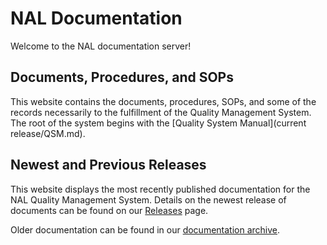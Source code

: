 # NAL Documentation

Welcome to the NAL documentation server!

## Documents, Procedures, and SOPs

This website contains the documents, procedures, SOPs, and some of the records necessarily to the fulfillment of the Quality Management System. The root of the system begins with the [Quality System Manual](current release/QSM.md).

## Newest and Previous Releases

This website displays the most recently published documentation for the NAL Quality Management System. Details on the newest release of documents can be found on our [Releases](Releases.md) page.

Older documentation can be found in our [documentation archive](archive/index.md).
